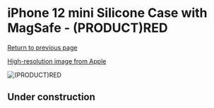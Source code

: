 # iPhone 12 mini Silicone Case with MagSafe - (PRODUCT)RED

[Return to previous page](/iphone_12)

[High-resolution image from Apple](https://store.storeimages.cdn-apple.com/8756/as-images.apple.com/is/MHKW3?wid=4500&hei=4500&fmt=png)

<div style="width: 500px"><img src="/everyphone/MHKW3.png" alt="(PRODUCT)RED"></div>

## Under construction
